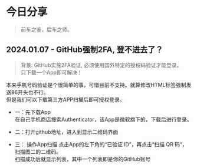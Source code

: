 # 今日分享
> 前车之鉴，后车之师。

## 2024.01.07 - GitHub强制2FA, 登不进去了？
> 背景: GitHub实施2FA验证, 必须使用国外特定的授权码验证才能登录。  
> 只下载一个App即可解决！

本来手机号码验证是个很简单的事，可惜目前不支持。就算修改HTML标签强制发送86开头也不行。  
但是我们可以下载第三方APP扫描后即可授权登录。

- 一：先下载App  
在自己手机商店搜索Authenticator，该App是微软旗下的，下载后进行登录。

- 二：打开github地址，进入到显示二维码界面

- 三： 操作App扫描
点击App的左下角的“已验证 ID”，再点击“扫描 QR 码”，扫描图二的二维码。  
扫描成功后就显示列表，其中一个列表即是你的GitHub账号